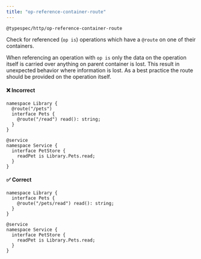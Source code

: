 ```yaml
---
title: "op-reference-container-route"
---
```


```text title="Id"
@typespec/http/op-reference-container-route
```

Check for referenced (`op is`) operations which have a `@route` on one of their containers.

When referencing an operation with `op is` only the data on the operation itself is carried over anything on parent container is lost.
This result in unexpected behavior where information is lost.
As a best practice the route should be provided on the operation itself.

#### ❌ Incorrect

```tsp
namespace Library {
  @route("/pets")
  interface Pets {
    @route("/read") read(): string;
  }
}

@service
namespace Service {
  interface PetStore {
    readPet is Library.Pets.read;
  }
}
```

#### ✅ Correct

```tsp
namespace Library {
  interface Pets {
    @route("/pets/read") read(): string;
  }
}

@service
namespace Service {
  interface PetStore {
    readPet is Library.Pets.read;
  }
}
```
